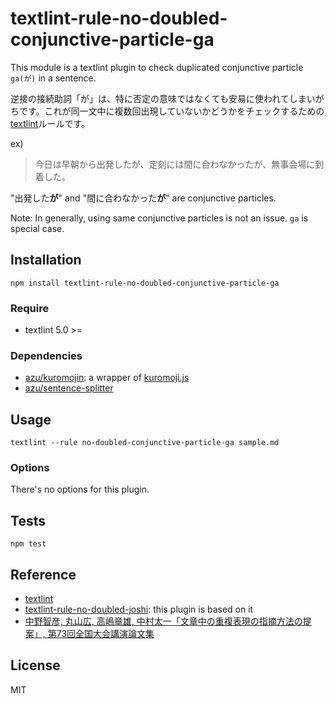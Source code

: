 # textlint-rule-no-doubled-conjunctive-particle-ga

This module is a textlint plugin to check duplicated conjunctive particle `ga(が)` in a sentence.

逆接の接続助詞「が」は、特に否定の意味ではなくても安易に使われてしまいがちです。これが同一文中に複数回出現していないかどうかをチェックするための[textlint](https://github.com/textlint/textlint "textlint")ルールです。

ex)

> 今日は早朝から出発したが、定刻には間に合わなかったが、無事会場に到着した。

"出発した**が**" and "間に合わなかった**が**" are conjunctive particles.

Note: In generally, using same conjunctive particles is not an issue.  `ga` is special case.

## Installation

    npm install textlint-rule-no-doubled-conjunctive-particle-ga

### Require

- textlint 5.0 >=

### Dependencies

- [azu/kuromojin](https://github.com/azu/kuromojin): a wrapper of [kuromoji.js](https://github.com/takuyaa/kuromoji.js "kuromoji.js")
- [azu/sentence-splitter](https://github.com/azu/sentence-splitter)

## Usage

    textlint --rule no-doubled-conjunctive-particle-ga sample.md

### Options

There's no options for this plugin.

## Tests

    npm test

## Reference

- [textlint](https://github.com/textlint/textlint)
- [textlint-rule-no-doubled-joshi](https://github.com/azu/textlint-rule-no-doubled-joshi): this plugin is based on it
- [中野智彦, 丸山広, 高嶋章雄, 中村太一「文章中の重複表現の指摘方法の提案」, 第73回全国大会講演論文集](https://ipsj.ixsq.nii.ac.jp/ej/?action=pages_view_main&active_action=repository_view_main_item_detail&item_id=108359&item_no=1&page_id=13&block_id=8)

## License

MIT
